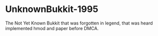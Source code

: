 # UnknownBukkit-1995
The Not Yet Known Bukkit that was forgotten in legend, that was heard implemented hmod and paper before DMCA.
